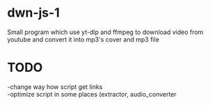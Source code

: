 # dwn-js-1
Small program which use yt-dlp and ffmpeg to download video from youtube and convert it into mp3's cover and mp3 file

# TODO
-change way how script get links <br>
-optimize script in some places (extractor, audio_converter
